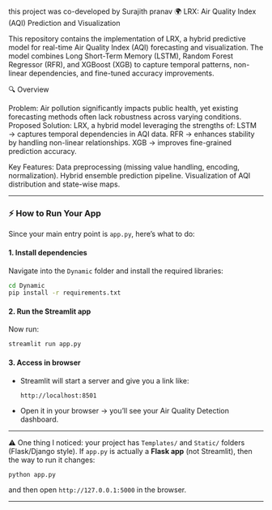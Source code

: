 this project was co-developed by Surajith pranav
🌍 LRX: Air Quality Index (AQI) Prediction and Visualization

This repository contains the implementation of LRX, a hybrid predictive model for real-time Air Quality Index (AQI) forecasting and visualization.
The model combines Long Short-Term Memory (LSTM), Random Forest Regressor (RFR), and XGBoost (XGB) to capture temporal patterns, non-linear dependencies, and fine-tuned accuracy improvements.

🔍 Overview

Problem: Air pollution significantly impacts public health, yet existing forecasting methods often lack robustness across varying conditions.
Proposed Solution: LRX, a hybrid model leveraging the strengths of:
LSTM → captures temporal dependencies in AQI data.
RFR → enhances stability by handling non-linear relationships.
XGB → improves fine-grained prediction accuracy.

Key Features:
Data preprocessing (missing value handling, encoding, normalization).
Hybrid ensemble prediction pipeline.
Visualization of AQI distribution and state-wise maps.


---

### ⚡ How to Run Your App

Since your main entry point is `app.py`, here’s what to do:

#### 1. Install dependencies

Navigate into the `Dynamic` folder and install the required libraries:

```bash
cd Dynamic
pip install -r requirements.txt
```

#### 2. Run the Streamlit app

Now run:

```bash
streamlit run app.py
```

#### 3. Access in browser

* Streamlit will start a server and give you a link like:

  ```
  http://localhost:8501
  ```
* Open it in your browser → you’ll see your Air Quality Detection dashboard.

---

⚠️ One thing I noticed: your project has `Templates/` and `Static/` folders (Flask/Django style). If `app.py` is actually a **Flask app** (not Streamlit), then the way to run it changes:

```bash
python app.py
```

and then open `http://127.0.0.1:5000` in the browser.

---
